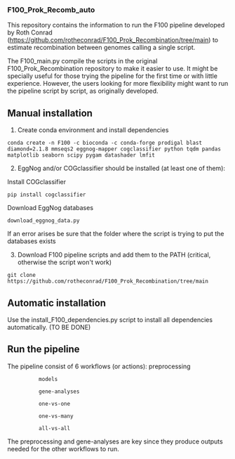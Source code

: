 ### F100_Prok_Recomb_auto
This repository contains the information to run the F100 pipeline developed by Roth Conrad (https://github.com/rotheconrad/F100_Prok_Recombination/tree/main) to estimate recombination between genomes calling a single script.

The F100_main.py compile the scripts in the original F100_Prok_Recombination repository to make it easier to use. It might be specially useful for those trying the pipeline for the first time or with little experience. However, the users looking for more flexibility might want to run the pipeline script by script, as originally developed.


## Manual installation

1. Create conda environment and install dependencies

```conda create -n F100 -c bioconda -c conda-forge prodigal blast diamond=2.1.8 mmseqs2 eggnog-mapper cogclassifier python tqdm pandas matplotlib seaborn scipy pygam datashader lmfit```

2. EggNog and/or COGclassifier should be installed (at least one of them):

Install COGclassifier

```pip install cogclassifier```

Download EggNog databases

```download_eggnog_data.py```

If an error arises be sure that the folder where the script is trying to put the databases exists

3. Download F100 pipeline scripts and add them to the PATH (critical, otherwise the script won't work)

```git clone https://github.com/rotheconrad/F100_Prok_Recombination/tree/main```

## Automatic installation

Use the install_F100_dependencies.py script to install all dependencies automatically. (TO BE DONE)


## Run the pipeline

The pipeline consist of 6 workflows (or actions):
              preprocessing
              
              models
              
              gene-analyses
              
              one-vs-one
              
              one-vs-many
              
              all-vs-all


The preprocessing and gene-analyses are key since they produce outputs needed for the other workflows to run.
